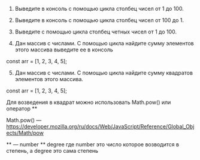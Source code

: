 1.  Выведите в консоль с помощью цикла столбец чисел от 1 до 100.

2. Выведите в консоль с помощью цикла столбец чисел от 100 до 1.

3. Выведите с помощью цикла столбец четных чисел от 1 до 100.

4. Дан массив с числами. С помощью цикла найдите сумму элементов этого массива выведите ее в консоль

const arr = [1, 2, 3, 4, 5];

5. Дан массив с числами. С помощью цикла найдите сумму квадратов элементов этого массива.

const arr = [1, 2, 3, 4, 5];

Для возведения в квадрат можно использовать Math.pow() или оператор **

Math.pow() — https://developer.mozilla.org/ru/docs/Web/JavaScript/Reference/Global_Objects/Math/pow

** — number ** degree где number это число которое возводится в степень, а degree это сама степень